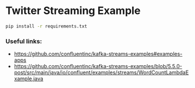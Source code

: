 # Twitter Streaming Example

```sh
pip install -r requirements.txt
```

### Useful links:
- https://github.com/confluentinc/kafka-streams-examples#examples-apps
- https://github.com/confluentinc/kafka-streams-examples/blob/5.5.0-post/src/main/java/io/confluent/examples/streams/WordCountLambdaExample.java